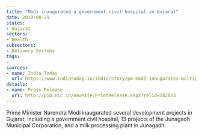 ```yaml
---
title: "Modi inaugurated a government civil hospital in Gujarat"
date: 2018-08-29
states:
- Gujarat
sectors:
- Health
subsectors:
- Delivery Systems
tags:
- 
sources:
- name: India Today
  url: https://www.indiatoday.in/india/story/pm-modi-inaugurates-multiple-development-projects-in-gujarat-s-junagadh-1321611-2018-08-23
details:
- name: Press Release
  url: http://pib.nic.in/newsite/PrintRelease.aspx?relid=182023
---
```


Prime Minister Narendra Modi inaugurated several development projects in Gujarat, including a government civil hospital, 13 projects of the Junagadh Municipal Corporation, and a milk processing plant in Junagadh.
